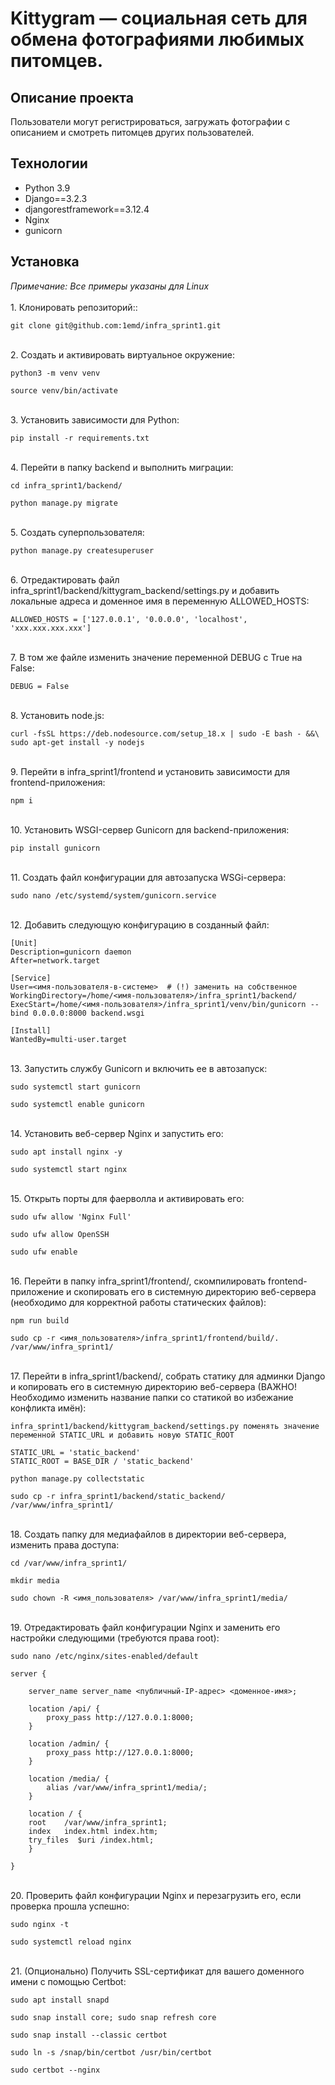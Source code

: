 # Kittygram — социальная сеть для обмена фотографиями любимых питомцев.

## Описание проекта
Пользователи могут регистрироваться, загружать фотографии с описанием и смотреть питомцев других пользователей.

## Технологии

 - Python 3.9
 - Django==3.2.3
 - djangorestframework==3.12.4
 - Nginx
 - gunicorn

## Установка
<i>Примечание: Все примеры указаны для Linux</i><br>
<br>1. Клонировать репозиторий::
```
git clone git@github.com:1emd/infra_sprint1.git
```

<br>2. Создать и активировать виртуальное окружение:
```
python3 -m venv venv
```
```
source venv/bin/activate
```

<br>3. Установить зависимости для Python:
```
pip install -r requirements.txt 
```

<br>4. Перейти в папку backend и выполнить миграции:
```
cd infra_sprint1/backend/
```
```
python manage.py migrate
```

<br>5. Создать суперпользователя:
```
python manage.py createsuperuser
```

<br>6. Отредактировать файл infra_sprint1/backend/kittygram_backend/settings.py и добавить локальные адреса и доменное имя в переменную ALLOWED_HOSTS:
```
ALLOWED_HOSTS = ['127.0.0.1', '0.0.0.0', 'localhost', 'xxx.xxx.xxx.xxx']
```

<br>7. В том же файле изменить значение переменной DEBUG с True на False:
```
DEBUG = False
```

<br>8. Установить node.js:
```
curl -fsSL https://deb.nodesource.com/setup_18.x | sudo -E bash - &&\
sudo apt-get install -y nodejs
```

<br>9. Перейти в infra_sprint1/frontend и установить зависимости для frontend-приложения:
```
npm i
```

<br>10. Установить WSGI-сервер Gunicorn для backend-приложения:
```
pip install gunicorn
```

<br>11. Создать файл конфигурации для автозапуска WSGi-сервера:
```
sudo nano /etc/systemd/system/gunicorn.service
```

<br>12. Добавить следующую конфигурацию в созданный файл:
```
[Unit]
Description=gunicorn daemon 
After=network.target 

[Service]
User=<имя-пользователя-в-системе>  # (!) заменить на собственное
WorkingDirectory=/home/<имя-пользователя>/infra_sprint1/backend/
ExecStart=/home/<имя-пользователя>/infra_sprint1/venv/bin/gunicorn --bind 0.0.0.0:8000 backend.wsgi

[Install]
WantedBy=multi-user.target 
```

<br>13. Запустить службу Gunicorn и включить ее в автозапуск:
```
sudo systemctl start gunicorn
```
```
sudo systemctl enable gunicorn
```

<br>14. Установить веб-сервер Nginx и запустить его:
```
sudo apt install nginx -y
```
```
sudo systemctl start nginx 
```

<br>15. Открыть порты для фаерволла и активировать его:
```
sudo ufw allow 'Nginx Full'
```
```
sudo ufw allow OpenSSH
```
```
sudo ufw enable
```

<br>16. Перейти в папку infra_sprint1/frontend/, скомпилировать frontend-приложение и скопировать его в системную директорию веб-сервера (необходимо для корректной работы статических файлов):
```
npm run build
```
```
sudo cp -r <имя_пользователя>/infra_sprint1/frontend/build/. /var/www/infra_sprint1/
```

<br>17. Перейти в infra_sprint1/backend/, собрать статику для админки Django и копировать его в системную директорию веб-сервера (ВАЖНО! Необходимо изменить название папки со статикой во избежание конфликта имён):
```
infra_sprint1/backend/kittygram_backend/settings.py поменять значение переменной STATIC_URL и добавить новую STATIC_ROOT

STATIC_URL = 'static_backend'
STATIC_ROOT = BASE_DIR / 'static_backend' 
```
```
python manage.py collectstatic
```
```
sudo cp -r infra_sprint1/backend/static_backend/ /var/www/infra_sprint1/
```

<br>18. Создать папку для медиафайлов в директории веб-сервера, изменить права доступа:
```
cd /var/www/infra_sprint1/
```
```
mkdir media
```
```
sudo chown -R <имя_пользователя> /var/www/infra_sprint1/media/
```

<br>19. Отредактировать файл конфигурации Nginx и заменить его настройки следующими (требуются права root):
```
sudo nano /etc/nginx/sites-enabled/default 
```
```
server {

    server_name server_name <публичный-IP-адрес> <доменное-имя>;

    location /api/ {
        proxy_pass http://127.0.0.1:8000;
    }

    location /admin/ {
        proxy_pass http://127.0.0.1:8000;
    }

    location /media/ {
        alias /var/www/infra_sprint1/media/;
    }

    location / {
    root    /var/www/infra_sprint1;
    index   index.html index.htm;
    try_files  $uri /index.html;
    }

}
```

<br>20. Проверить файл конфигурации Nginx и перезагрузить его, если проверка прошла успешно:
```
sudo nginx -t
```
```
sudo systemctl reload nginx
```

<br>21. (Опционально) Получить SSL-сертификат для вашего доменного имени с помощью Certbot:
```
sudo apt install snapd
```
```
sudo snap install core; sudo snap refresh core
```
```
sudo snap install --classic certbot
```
```
sudo ln -s /snap/bin/certbot /usr/bin/certbot 
```
```
sudo certbot --nginx
```
